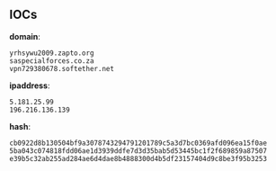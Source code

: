 
## IOCs

__domain__:

```text
yrhsywu2009.zapto.org
saspecialforces.co.za
vpn729380678.softether.net
```
__ipaddress__:

```text
5.181.25.99
196.216.136.139
```
__hash__:

```text
cb0922d8b130504bf9a3078743294791201789c5a3d7bc0369afd096ea15f0ae
5ba043c074818fdd06ae1d3939ddfe7d3d35bab5d53445bc1f2f689859a87507
e39b5c32ab255ad284ae6d4dae8b4888300d4b5df23157404d9c8be3f95b3253
```
